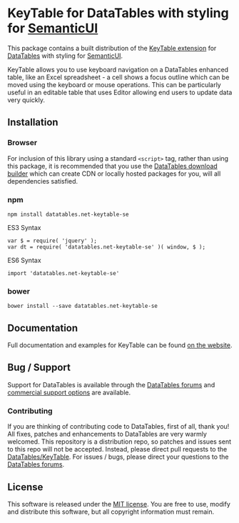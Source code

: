 # KeyTable for DataTables with styling for [SemanticUI](https://semantic-ui.com/)

This package contains a built distribution of the [KeyTable extension](https://datatables.net/extensions/keytable) for [DataTables](https://datatables.net/) with styling for [SemanticUI](https://semantic-ui.com/).

KeyTable allows you to use keyboard navigation on a DataTables enhanced table, like an Excel spreadsheet - a cell shows a focus outline which can be moved using the keyboard or mouse operations. This can be particularly useful in an editable table that uses Editor allowing end users to update data very quickly.


## Installation

### Browser

For inclusion of this library using a standard `<script>` tag, rather than using this package, it is recommended that you use the [DataTables download builder](//datatables.net/download) which can create CDN or locally hosted packages for you, will all dependencies satisfied.

### npm

```
npm install datatables.net-keytable-se
```

ES3 Syntax
```
var $ = require( 'jquery' );
var dt = require( 'datatables.net-keytable-se' )( window, $ );
```

ES6 Syntax
```
import 'datatables.net-keytable-se'
```

### bower

```
bower install --save datatables.net-keytable-se
```



## Documentation

Full documentation and examples for KeyTable can be found [on the website](https://datatables.net/extensions/keytable).


## Bug / Support

Support for DataTables is available through the [DataTables forums](//datatables.net/forums) and [commercial support options](//datatables.net/support) are available.


### Contributing

If you are thinking of contributing code to DataTables, first of all, thank you! All fixes, patches and enhancements to DataTables are very warmly welcomed. This repository is a distribution repo, so patches and issues sent to this repo will not be accepted. Instead, please direct pull requests to the [DataTables/KeyTable](http://github.com/DataTables/KeyTable). For issues / bugs, please direct your questions to the [DataTables forums](//datatables.net/forums).


## License

This software is released under the [MIT license](//datatables.net/license). You are free to use, modify and distribute this software, but all copyright information must remain.

